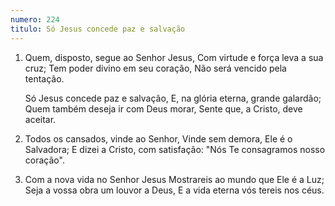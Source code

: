 ```yaml
---
numero: 224
titulo: Só Jesus concede paz e salvação
---
```

1. Quem, disposto, segue ao Senhor Jesus,
   Com virtude e força leva a sua cruz;
   Tem poder divino em seu coração,
   Não será vencido pela tentação.

   Só Jesus concede paz e salvação,
   E, na glória eterna, grande galardão;
   Quem também deseja ir com Deus morar,
   Sente que, a Cristo, deve aceitar.

2. Todos os cansados, vinde ao Senhor,
   Vinde sem demora, Ele é o Salvadora;
   E dizei a Cristo, com satisfação:
   "Nós Te consagramos nosso coração".

3. Com a nova vida no Senhor Jesus
   Mostrareis ao mundo que Ele é a Luz;
   Seja a vossa obra um louvor a Deus,
   E a vida eterna vós tereis nos céus.
